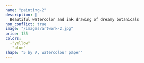 ```yaml
---
name: "painting-2"
description: |
  Beautiful watercolor and ink drawing of dreamy botanicals
non_conflict: true
image: "/images/artwork-2.jpg"
price: 135
colors:
  -"yellow"
  -"blue"
shape: "5 by 7, watercolour paper"
---
```

